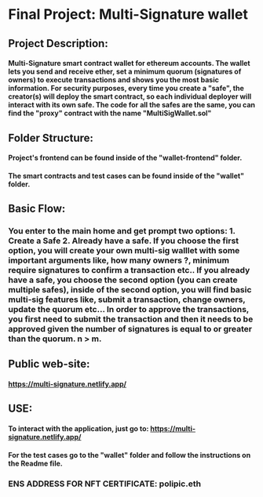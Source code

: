 # Final Project: Multi-Signature wallet
## Project Description: 
#### Multi-Signature smart contract wallet for ethereum accounts. The wallet lets you send and receive ether, set a minimum quorum (signatures of owners) to execute transactions and shows you the most basic information. For security purposes, every time you create a "safe", the creator(s) will deploy the smart contract, so each individual deployer will interact with its own safe. The code for all the safes are the same, you can find the "proxy" contract with the name "MultiSigWallet.sol"
## Folder Structure:
####  Project's frontend can be found inside of the "wallet-frontend" folder.

#### The smart contracts and test cases can be found inside of the "wallet" folder.

## Basic Flow:
### You enter to the main home and get prompt two options: 1. Create a Safe 2. Already have a safe. If you choose the first option, you will create your own multi-sig walllet with some important arguments like, how many owners ?, minimum require signatures to confirm a transaction etc.. If you already have a safe, you choose the second option (you can create multiple safes), inside of the second option, you will find basic multi-sig features like, submit a transaction, change owners, update the quorum etc... In order to approve the transactions, you first need to submit the transaction and then it needs to be approved given the number of signatures is equal to or greater than the quorum. n > m.

## Public web-site: 

#### https://multi-signature.netlify.app/

## USE:

#### To interact with the application, just go to:  https://multi-signature.netlify.app/
#### For the test cases go to the "wallet" folder and follow the instructions on the Readme file.


### ENS ADDRESS FOR NFT CERTIFICATE: polipic.eth
